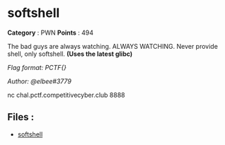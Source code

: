 # softshell

**Category** : PWN
**Points** : 494

The bad guys are always watching. ALWAYS WATCHING. Never provide shell, only softshell. **(Uses the latest glibc)**

*Flag format: PCTF{}*

*Author: @elbee#3779*

nc chal.pctf.competitivecyber.club 8888

## Files : 
 - [softshell](./softshell)


